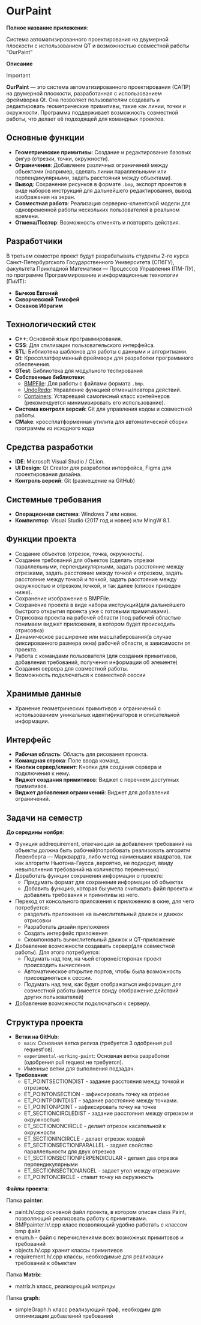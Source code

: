 # OurPaint

**Полное название приложения**:

Система автоматизированного проектирования на двумерной плоскости с использованием QT и возможностью совместной работы “OurPaint”

**Описание**
> [!IMPORTANT]
> **OurPaint** — это система автоматизированного проектирования (САПР) на двумерной плоскости, разработанная с использованием фреймворка Qt. Она позволяет пользователям создавать и редактировать геометрические примитивы, такие как линии, точки и окружности. Программа поддерживает возможность совместной работы, что делает её подходящей для командных проектов.
## Основные функции
- **Геометрические примитивы**: Создание и редактирование базовых фигур (отрезки, точки, окружности).
- **Ограничения**: Добавление различных ограничений между объектами (например, сделать линии параллельными или перпендикулярными, задать расстояния между объектами).
- **Вывод**: Сохранение рисунков в формате `.bmp`, экспорт проектов в виде наборов инструкций для дальнейшего редактирования, вывод изображения на экран.
- **Совместная работа**: Реализация серверно-клиентской модели для одновременной работы нескольких пользователей в реальном времени.
- **Отмена/Повтор**: Возможность отменять и повторять действия.

## Разработчики
В третьем семестре проект будут разрабатывать студенты 2-го курса Санкт-Петербургского Государственного Университета (СПбГУ), факультета Прикладной Математики — Процессов Управления (ПМ-ПУ), по программе Программирование и информационные технологии (ПиИТ):
- **Бычков Евгений**
- **Скворчевский Тимофей**
- **Осканов Ибрагим**

## Технологический стек
- **C++**: Основной язык программирования.
- **CSS**: Для стилизации пользовательского интерфейса.
- **STL**: Библиотека шаблонов для работы с данными и алгоритмами.
- **Qt**: Кроссплатформенный фреймворк для разработки программного обеспечения.
- **GTest**:  Библиотека для модульного тестирования
- **Собственные библиотеки**:
  - [BMPFile](https://github.com/SashaErkhov/BMPfile): Для работы с файлами формата `.bmp`.
  - [UndoRedo](https://github.com/Ardrass2/UndoRedo): Управление функцией отмены/повтора действий.
  - [Containers](https://github.com/SashaErkhov/Containers): Устаревший самописный класс контейнеров (рекомендуется минимизировать его использование).
- **Система контроля версий**: Git для управления кодом и совместной работы.
- **CMake**: кроссплатформенная утилита для автоматической сборки программы из исходного кода

## Средства разработки
- **IDE**: Microsoft Visual Studio / CLion.
- **UI Design**: Qt Creator для разработки интерфейса, Figma для проектирования дизайна.
- **Контроль версий**: Git (размещение на GitHub)

## Системные требования
- **Операционная система**: Windows 7 или новее.
- **Компилятор**: Visual Studio (2017 год и новее) или MingW 8.1.

## Функции проекта
- Создание объектов (отрезок, точка, окружность).
- Создание требований для объектов (сделать отрезки параллельными, перпендикулярными, задать расстояние между отрезками, задать расстояние между точкой и отрезком, задать расстояние между точкой и точкой, задать расстояние между окружностью и отрезком,точкой, и так далее (список приведен ниже).
- Сохранение изображение в BMPFile.
- Сохранение проекта в виде набора инструкций(для дальнейшего быстрого открытия проекта уже с готовыми примитивами).
- Отрисовка проекта на рабочей области (под рабочей областью понимаем виджет приложения, в котором будет происходить отрисовка)
- Динамическое расширение или масштабирования(в случае фиксированного размера окна) рабочей области, в зависимости от проекта.
- Работа с командами пользователя (для создания примитивов, добавления требований, получения информации об элементе)
- Создания сервера для совместной работы.
- Возможность подключаться к совместной сессии

## Хранимые данные
- Хранение геометрических примитивов и ограничений с использованием уникальных идентификаторов и описательной информации.

## Интерфейс
- **Рабочая область**: Область для рисования проекта.
- **Командная строка**: Поле ввода команд.
- **Кнопки сервер/клиент**: Кнопки для создания сервера и подключения к нему.
- **Виджет создания примитивов**: Виджет с перечнем доступных примитивов.
- **Виджет добавления ограничений**: Виджет для добавления ограничений.

## Задачи на семестр
**До середины ноября**:
 - Функция addrequirement, отвечающая за добавления требований на объекты должна быть рабочей(попробовать реализовать алгоритм Левенберга — Марквардта, либо метод наименьших квадратов, так как алгоритм Ньютона-Гаусса ,вероятно, не подходит, ввиду невыполнения требований на количество переменных)
 - Доработать функции сохранения информации о проекте:
   - Придумать формат для сохранения информации об объектах
   - Добавить функцию, которая бы умела считывать файл проекта и добавлять требования и примитивы из него.
 - Переход от консольного приложения к приложению в окне, для чего потребуется:
   - разделить приложение на вычислительный движок и движок отрисовки
   - Разработать дизайн приложения
   - Создать интерфейс приложения
   - Скомпоновать вычислительный движок и QT-приложение
 - Добавление возможности создавать сервер(для совместной работы). Для этого потребуется:
   - Подумать над тем, на чьей стороне/сторонах проект происходить вычисления.
   - Автоматическое открытие портов, чтобы была возможность присоединяться к сессии.
   - Подумать над тем, как будет отображаться информация для совместной работы (имеется ввиду отображение действий других пользователей)
 - Добавление возможности подключаться к серверу.

## Структура проекта
- **Ветки на GitHub**:
  - `main`: Основная ветка релиза (требуется 3 одобрения pull request'ов).
  - `experimental-working-paint`: Основная ветка разработки (одобрения pull request не требуется).
  - Именные ветки для выполнения подзадач.
- **Требования**:
  - ET_POINTSECTIONDIST - задание расстояния между точкой и отрезком.
  - ET_POINTONSECTION - зафиксировать точку на отрезке
  - ET_POINTPOINTDIST - задание расстояние между точками.
  - ET_POINTONPOINT - зафиксировать точку на точке
  - ET_SECTIONCIRCLEDIST - задание расстояния между отрезком и окружностью
  - ET_SECTIONONCIRCLE - делает отрезок касательной к окружности
  - ET_SECTIONINCIRCLE - делает отрезок хордой
  - ET_SECTIONSECTIONPARALLEL - задает свойство параллельности для двух отрезков
  - ET_SECTIONSECTIONPERPENDICULAR - делает два отрезка перпендикулярными
  - ET_SECTIONSECTIONANGEL - задает угол между отрезками
  - ET_POINTONCIRCLE - ставит точку на окружность

 **Файлы проекта**:
 
Папка **painter**:

  - paint.h/.cpp основной файл проекта, в котором описан class Paint, позволяющий реализовать работу с примитивами.
  - BMPpainter.h/.cpp класс позволяющий удобно работать с классом bmp файл
  - enum.h - файл с перечислениями всех возможных примитовов и требований
  - objects.h/.cpp хранит классы примитивов
  - requirement.h/.cpp классы, необходимые для реализации требований к объектам

Папка **Matrix**:

  - matrix.h класс, реализующий матрицы

Папка **graph**:

  - simpleGraph.h класс реализующий граф, необходим для оптимизации добавлений требований
